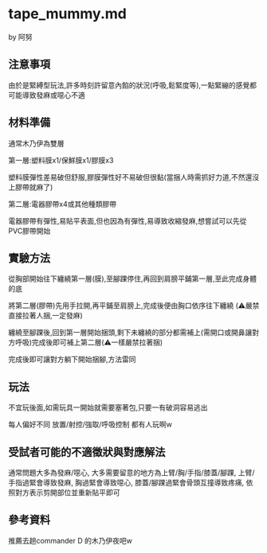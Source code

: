 tape_mummy.md
===
by 阿努

注意事項
---
由於是緊縛型玩法,許多時刻許留意內餡的狀況(呼吸,鬆緊度等),一點緊繃的感覺都可能導致發麻或噁心不適

材料準備
---
通常木乃伊為雙層

第一層:塑料膜x1/保鮮膜x1/膠膜x3

塑料膜彈性差易破但舒服,膠膜彈性好不易破但很黏(當捆人時需抓好力道,不然還沒上膠帶就麻了)

第二層:電器膠帶x4或其他種類膠帶

電器膠帶有彈性,易貼平表面,但也因為有彈性,易導致收縮發麻,想嘗試可以先從PVC膠帶開始

實驗方法
---
從胸部開始往下纏繞第一層(膜),至腳踝停住,再回到肩膀平鋪第一層,至此完成身體的底

將第二層(膠帶)先用手拉開,再平鋪至肩膀上,完成後便由胸口依序往下纏繞
(⚠️嚴禁直接拉著人捆,一定發麻)

纏繞至腳踝後,回到第一層開始捆頭,剩下未纏繞的部分都需補上(需開口或開鼻讓對方呼吸)完成後即可補上第二層(⚠️一樣嚴禁拉著捆)

完成後即可讓對方躺下開始捆腳,方法雷同

玩法
---
不宜玩後面,如需玩具一開始就需要塞著包,只要一有破洞容易逃出

每人偏好不同 放置/射控/強取/呼吸控制 都有人玩啊w

受試者可能的不適徵狀與對應解法
---
通常問題大多為發麻/噁心, 大多需要留意的地方為上臂/胸/手指/膝蓋/腳踝, 上臂/手指過緊會導致發麻, 胸過緊會導致噁心, 膝蓋/腳踝過緊會骨頭互撞導致疼痛, 依照對方表示剪開部位並重新貼平即可

參考資料
---
推薦去趟commander D 的木乃伊夜吧w
